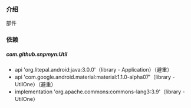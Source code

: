 ### 介绍
部件

### 依赖
##### com.github.snpmyn:Util
* api 'org.litepal.android:java:3.0.0'（library - Application）（避重）
* api 'com.google.android.material:material:1.1.0-alpha07'（library - UtilOne）（避重）
* implementation 'org.apache.commons:commons-lang3:3.9'（library - UtilOne）
